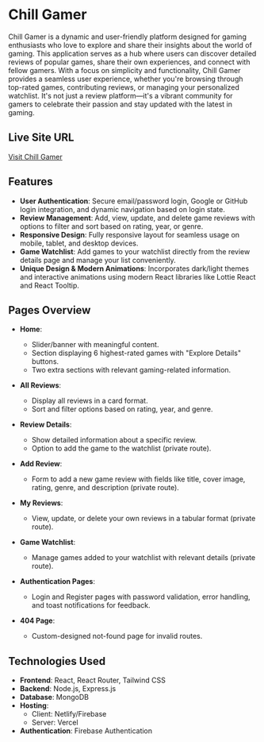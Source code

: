
# Chill Gamer  

Chill Gamer is a dynamic and user-friendly platform designed for gaming enthusiasts who love to explore and share their insights about the world of gaming. This application serves as a hub where users can discover detailed reviews of popular games, share their own experiences, and connect with fellow gamers. With a focus on simplicity and functionality, Chill Gamer provides a seamless user experience, whether you're browsing through top-rated games, contributing reviews, or managing your personalized watchlist. It's not just a review platform—it's a vibrant community for gamers to celebrate their passion and stay updated with the latest in gaming.  

## Live Site URL  
[Visit Chill Gamer](https://game-revew-app.web.app/)

## Features  
- **User Authentication**: Secure email/password login, Google or GitHub login integration, and dynamic navigation based on login state.  
- **Review Management**: Add, view, update, and delete game reviews with options to filter and sort based on rating, year, or genre.  
- **Responsive Design**: Fully responsive layout for seamless usage on mobile, tablet, and desktop devices.  
- **Game Watchlist**: Add games to your watchlist directly from the review details page and manage your list conveniently.  
- **Unique Design & Modern Animations**: Incorporates dark/light themes and interactive animations using modern React libraries like Lottie React and React Tooltip.  

## Pages Overview  
- **Home**:  
  - Slider/banner with meaningful content.  
  - Section displaying 6 highest-rated games with "Explore Details" buttons.  
  - Two extra sections with relevant gaming-related information.  

- **All Reviews**:  
  - Display all reviews in a card format.  
  - Sort and filter options based on rating, year, and genre.  

- **Review Details**:  
  - Show detailed information about a specific review.  
  - Option to add the game to the watchlist (private route).  

- **Add Review**:  
  - Form to add a new game review with fields like title, cover image, rating, genre, and description (private route).  

- **My Reviews**:  
  - View, update, or delete your own reviews in a tabular format (private route).  

- **Game Watchlist**:  
  - Manage games added to your watchlist with relevant details (private route).  

- **Authentication Pages**:  
  - Login and Register pages with password validation, error handling, and toast notifications for feedback.  

- **404 Page**:  
  - Custom-designed not-found page for invalid routes.  

## Technologies Used  
- **Frontend**: React, React Router, Tailwind CSS  
- **Backend**: Node.js, Express.js  
- **Database**: MongoDB  
- **Hosting**:  
  - Client: Netlify/Firebase  
  - Server: Vercel  
- **Authentication**: Firebase Authentication  

